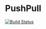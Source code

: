 # PushPull

[![Build Status](https://github.com/JohnAshburner/PushPull.jl/actions/workflows/CI.yml/badge.svg?branch=main)](https://github.com/JohnAshburner/PushPull.jl/actions/workflows/CI.yml?query=branch%3Amain)
